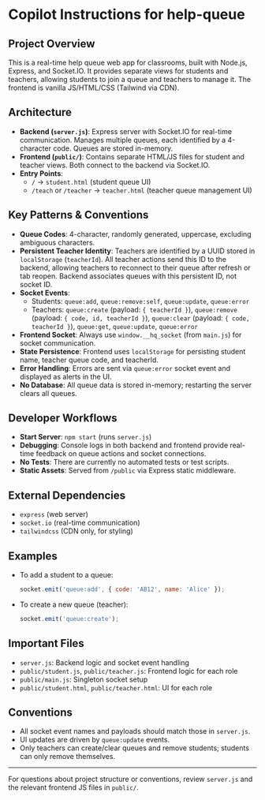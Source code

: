 # Copilot Instructions for help-queue

## Project Overview
This is a real-time help queue web app for classrooms, built with Node.js, Express, and Socket.IO. It provides separate views for students and teachers, allowing students to join a queue and teachers to manage it. The frontend is vanilla JS/HTML/CSS (Tailwind via CDN).

## Architecture
- **Backend (`server.js`)**: Express server with Socket.IO for real-time communication. Manages multiple queues, each identified by a 4-character code. Queues are stored in-memory.
- **Frontend (`public/`)**: Contains separate HTML/JS files for student and teacher views. Both connect to the backend via Socket.IO.
- **Entry Points**:
  - `/` → `student.html` (student queue UI)
  - `/teach` or `/teacher` → `teacher.html` (teacher queue management UI)


## Key Patterns & Conventions
- **Queue Codes**: 4-character, randomly generated, uppercase, excluding ambiguous characters.
- **Persistent Teacher Identity**: Teachers are identified by a UUID stored in `localStorage` (`teacherId`). All teacher actions send this ID to the backend, allowing teachers to reconnect to their queue after refresh or tab reopen. Backend associates queues with this persistent ID, not socket ID.
- **Socket Events**:
  - Students: `queue:add`, `queue:remove:self`, `queue:update`, `queue:error`
  - Teachers: `queue:create` (payload: `{ teacherId }`), `queue:remove` (payload: `{ code, id, teacherId }`), `queue:clear` (payload: `{ code, teacherId }`), `queue:get`, `queue:update`, `queue:error`
- **Frontend Socket**: Always use `window.__hq_socket` (from `main.js`) for socket communication.
- **State Persistence**: Frontend uses `localStorage` for persisting student name, teacher queue code, and teacherId.
- **Error Handling**: Errors are sent via `queue:error` socket event and displayed as alerts in the UI.
- **No Database**: All queue data is stored in-memory; restarting the server clears all queues.

## Developer Workflows
- **Start Server**: `npm start` (runs `server.js`)
- **Debugging**: Console logs in both backend and frontend provide real-time feedback on queue actions and socket connections.
- **No Tests**: There are currently no automated tests or test scripts.
- **Static Assets**: Served from `/public` via Express static middleware.

## External Dependencies
- `express` (web server)
- `socket.io` (real-time communication)
- `tailwindcss` (CDN only, for styling)

## Examples
- To add a student to a queue:
  ```js
  socket.emit('queue:add', { code: 'AB12', name: 'Alice' });
  ```
- To create a new queue (teacher):
  ```js
  socket.emit('queue:create');
  ```

## Important Files
- `server.js`: Backend logic and socket event handling
- `public/student.js`, `public/teacher.js`: Frontend logic for each role
- `public/main.js`: Singleton socket setup
- `public/student.html`, `public/teacher.html`: UI for each role

## Conventions
- All socket event names and payloads should match those in `server.js`.
- UI updates are driven by `queue:update` events.
- Only teachers can create/clear queues and remove students; students can only remove themselves.

---
For questions about project structure or conventions, review `server.js` and the relevant frontend JS files in `public/`.
